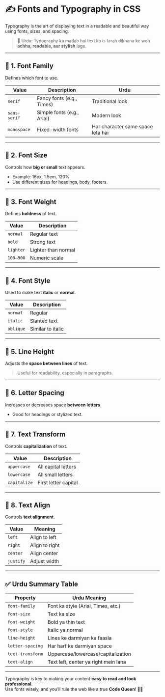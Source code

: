 # ✍️ Fonts and Typography in CSS

Typography is the art of displaying text in a readable and beautiful way using fonts, sizes, and spacing.

> 💬 Urdu: Typography ka matlab hai text ko is tarah dikhana ke woh **achha, readable, aur stylish** lage.

---

## 🔹 1. Font Family
Defines which font to use.

| Value          | Description                     | Urdu |
|----------------|---------------------------------|------|
| `serif`        | Fancy fonts (e.g., Times)       | Traditional look |
| `sans-serif`   | Simple fonts (e.g., Arial)      | Modern look |
| `monospace`    | Fixed-width fonts               | Har character same space leta hai |

---

## 🔸 2. Font Size
Controls how **big or small** text appears.

- Example: 16px, 1.5em, 120%
- Use different sizes for headings, body, footers.

---

## 🔸 3. Font Weight
Defines **boldness** of text.

| Value     | Description |
|-----------|-------------|
| `normal`  | Regular text |
| `bold`    | Strong text |
| `lighter` | Lighter than normal |
| `100–900` | Numeric scale |

---

## 🔸 4. Font Style
Used to make text **italic** or **normal**.

| Value    | Description |
|----------|-------------|
| `normal` | Regular |
| `italic` | Slanted text |
| `oblique`| Similar to italic |

---

## 🔸 5. Line Height
Adjusts the **space between lines** of text.

> Useful for readability, especially in paragraphs.

---

## 🔸 6. Letter Spacing
Increases or decreases space **between letters**.

- Good for headings or stylized text.

---

## 🔸 7. Text Transform
Controls **capitalization** of text.

| Value       | Description            |
|-------------|------------------------|
| `uppercase` | All capital letters    |
| `lowercase` | All small letters      |
| `capitalize`| First letter capital   |

---

## 🔸 8. Text Align
Controls **text alignment**.

| Value    | Meaning       |
|----------|---------------|
| `left`   | Align to left |
| `right`  | Align to right|
| `center` | Align center  |
| `justify`| Adjust width  |

---

## ✅ Urdu Summary Table

| Property         | Urdu Meaning                         |
|------------------|--------------------------------------|
| `font-family`    | Font ka style (Arial, Times, etc.)   |
| `font-size`      | Text ka size                         |
| `font-weight`    | Bold ya thin text                    |
| `font-style`     | Italic ya normal                     |
| `line-height`    | Lines ke darmiyan ka faasla          |
| `letter-spacing` | Har harf ke darmiyan space           |
| `text-transform` | Uppercase/lowercase/capitalization   |
| `text-align`     | Text left, center ya right mein lana |

---

Typography is key to making your content **easy to read and look professional**.  
Use fonts wisely, and you'll rule the web like a true **Code Queen**! 👑💬
